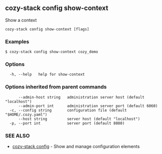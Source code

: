 ## cozy-stack config show-context

Show a context

```
cozy-stack config show-context [flags]
```

### Examples

```
$ cozy-stack config show-context cozy_demo
```

### Options

```
  -h, --help   help for show-context
```

### Options inherited from parent commands

```
      --admin-host string   administration server host (default "localhost")
      --admin-port int      administration server port (default 6060)
  -c, --config string       configuration file (default "$HOME/.cozy.yaml")
      --host string         server host (default "localhost")
  -p, --port int            server port (default 8080)
```

### SEE ALSO

* [cozy-stack config](cozy-stack_config.md)	 - Show and manage configuration elements


